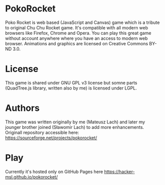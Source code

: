 # PokoRocket

Poko Rocket is web based (JavaScript and Canvas)  game which is a tribute to original Chu Chu Rocket game. It's compatible with all modern web browsers like Firefox, Chrome and Opera. You can play this great game without account anywhere where you have an access to modern web browser. Animations and graphics are licensed on Creative Commons BY-ND 3.0.

# License 

This game is shared under GNU GPL v3 license but somne parts (QuadTree.js library, written also by me) is licensed under LGPL. 

# Authors

This game was written originally by me (Mateusz Lach) and later my jounger brother joined (Sławomir Lach) to add more enhancements. Originall repository accessible here: https://sourceforge.net/projects/pokorocket/

# Play 

Currently it's hosted only on GitHub Pages here https://hacker-msl.github.io/pokorocket/ 

